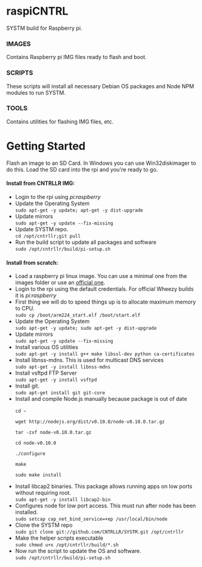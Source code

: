 raspiCNTRL
=======

SYSTM build for Raspberry pi.

<h3>IMAGES</h3>
Contains Raspberry pi IMG files ready to flash and boot.

<h3>SCRIPTS</h3>
These scripts will install all necessary Debian OS packages and Node NPM modules to run SYSTM.

<h3>TOOLS</h3>
Contains utilities for flashing IMG files, etc.

<h1>Getting Started</h1>

Flash an image to an SD Card. In Windows you can use Win32diskimager to do this. Load the SD card into the rpi and you're ready to go.

<h4>Install from CNTRLLR IMG:</h4>

<ul>
<li>Login to the rpi using <i>pi:raspberry</i></li>

<li>
Update the Operating System
<br/>
<code>sudo apt-get -y update; apt-get -y dist-upgrade</code></li>
<li>
Update mirrors
<br/>
<code>sudo apt-get -y update --fix-missing</code>
</li>
<li>
Update SYSTM repo.
<br/>
<code>cd /opt/cntrllr;git pull</code>
</li>
<li>
Run the build script to update all packages and software
<br/>
<code>sudo /opt/cntrllr/build/pi-setup.sh</code>
</li>
</ul>
<h4>Install from scratch:</h4>
<ul>
<li>
Load a raspberry pi linux image. You can use a minimal one from the images folder or use an <a href="http://www.raspberrypi.org/downloads">official one</a>. 
</li>
<li>
Login to the rpi using the default credentials. For official Wheezy builds it is <i>pi:raspberry</i>
</li>
<li>
First thing we will do to speed things up is to allocate maximum memory to CPU.
<br/>
<code>sudo cp /boot/arm224_start.elf /boot/start.elf</code>
</li>
<li>
Update the Operating System
<br/>
<code>sudo apt-get -y update; sudo apt-get -y dist-upgrade</code>
</li>
<li>
Update mirrors
<br/>
<code>sudo apt-get -y update --fix-missing</code>
</li>
<li>
Install various OS utilities
<br/>
<code>sudo apt-get -y install g++ make libssl-dev python ca-certificates</code>
</li>
<li>
Install libnss-mdns. This is used for multicast DNS services
<br/>
<code>sudo apt-get -y install libnss-mdns</code>
</li>
<li>
Install vsftpd FTP Server
<br/>
<code>sudo apt-get -y install vsftpd</code>
</li>
<li>
Install git.
<br/>
<code>sudo apt-get install git git-core</code>
</li>
<li>
Install and compile Node.js manually because package is out of date
<br/>
<code>
cd ~<br/>
wget http://nodejs.org/dist/v0.10.0/node-v0.10.0.tar.gz<br/>
tar -zxf node-v0.10.0.tar.gz<br/>
cd node-v0.10.0<br/>
./configure<br/>
make<br/>
sudo make install<br/>
</code>
</li>
<li>
Install libcap2 binaries. This package allows running apps on low ports without requiring root.
<br/>
<code>sudo apt-get -y install libcap2-bin</code>
</li>
<li>
Configures node for low port access. This must run after node has been installed.
<br/>
<code>sudo setcap cap_net_bind_service=+ep /usr/local/bin/node</code>
</li>
<!--
<li>
Get rpi-update via https://github.com/Hexxeh/rpi-update
<br/>
<code>sudo wget http://goo.gl/1BOfJ -O /usr/bin/rpi-update && sudo chmod +x /usr/bin/rpi-update && sudo rpi-update</code>
</li>
-->
<li>
Clone the SYSTM repo
<br/>
<code>sudo git clone git://github.com/CNTRLLR/SYSTM.git /opt/cntrllr</code>
</li>
<li>
Make the helper scripts executable
<br/>
<code>sudo chmod u+x /opt/cntrllr/build/*.sh</code>
</li>
<li>
Now run the script to update the OS and software.
<br/>
<code>sudo /opt/cntrllr/build/pi-setup.sh</code>
</li>
</ul>
